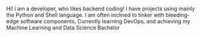 Hi! i am a developer, who likes backend coding!
I have projects using mainly the Python and Shell language. I am often inclined to tinker with bleeding-edge software components, 
Currently learning DevOps, and achieving my Machine Learning and Data Science Bachelor



<!---
nizpew/nizpew is a ✨ special ✨ repository because its `README.md` (this file) appears on your GitHub profile.
You can click the Preview link to take a look at your changes.
--->
